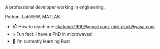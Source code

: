 <!--
**NickSebClark/NickSebClark** is a ✨ _special_ ✨ repository because its `README.md` (this file) appears on your GitHub profile.

Here are some ideas to get you started:

- 🔭 I’m currently working on ...
-
- 👯 I’m looking to collaborate on ...
- 🤔 I’m looking for help with ...
- 💬 Ask me about ...

- 😄 Pronouns: ...

-->

A professional developer working in engineering.

Python, LabVIEW, MATLAB

- 📫 How to reach me: clarknick1990@gmail.com, nick.clark@yasa.com
- ⚡ Fun fact: I have a PhD in microwaves!
- 🌱 I’m currently learning Rust
